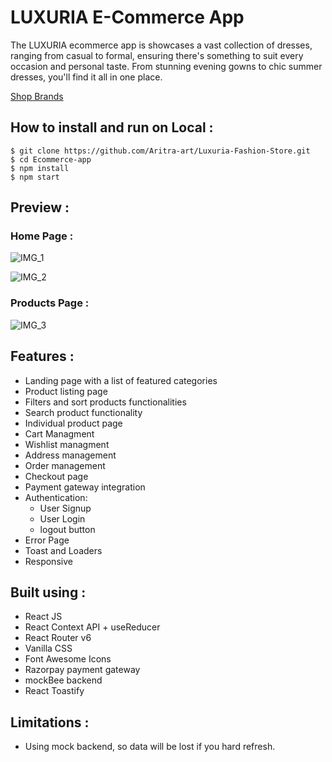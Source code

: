 # LUXURIA E-Commerce App

The LUXURIA ecommerce app is showcases a vast collection of dresses, ranging from casual to formal, ensuring there's something to suit every occasion and personal taste. From stunning evening gowns to chic summer dresses, you'll find it all in one place.

[Shop Brands](luxuria-fashion-store.vercel.app/)

## How to install and run on Local :

    $ git clone https://github.com/Aritra-art/Luxuria-Fashion-Store.git
    $ cd Ecommerce-app
    $ npm install
    $ npm start

## Preview :

### Home Page :

![IMG_1](https://res.cloudinary.com/dazdakg1z/image/upload/v1685858108/home_1_tgmtnp.png)

![IMG_2](https://res.cloudinary.com/dazdakg1z/image/upload/v1685858282/home_2_jir07b.png)

### Products Page :

![IMG_3](https://res.cloudinary.com/dazdakg1z/image/upload/v1685858497/product_3_faiimk.png)

## Features :

- Landing page with a list of featured categories
- Product listing page
- Filters and sort products functionalities
- Search product functionality
- Individual product page
- Cart Managment
- Wishlist managment
- Address management
- Order management
- Checkout page
- Payment gateway integration
- Authentication:
  - User Signup
  - User Login
  - logout button
- Error Page
- Toast and Loaders
- Responsive

## Built using :

- React JS
- React Context API + useReducer
- React Router v6
- Vanilla CSS
- Font Awesome Icons
- Razorpay payment gateway
- mockBee backend
- React Toastify

## Limitations :

- Using mock backend, so data will be lost if you hard refresh.
